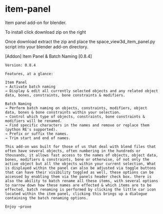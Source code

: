 # item-panel
Item panel add-on for blender.

To install click download zip on the right

Once download extract the zip and place the space_view3d_item_panel.py script into your blender add-on directory.

 [Addon] Item Panel & Batch Naming [0.8.4]

    Version: 0.8.4

    Features, at a glance:

    Item Panel
    → Activate batch naming
    → Display & edit all currently selected objects and any related object data, bones, constraints, bone constraints & modifiers.

    Batch Naming
    → Perform batch naming on objects, constraints, modifiers, object data, bones & bone constraints within your selection.
    → Control which type of objects, constraints, bone constraints & modifiers will be renamed.
    → Find specific characters in the names and remove or replace them (python RE's supported).
    → Prefix or suffix the names.
    → Trim start and end of names.

    This add-on was built for those of us that deal with blend files that often have several objects, often numbering in the hundreds or thousands, it allows fast access to the names of objects, object data, bones, modifiers & constraints, bone or otherwise, of not only the active object but all the objects within your current selection, What is displayed within the panel can also be adjusted via toggle buttons that can have their visibility toggled as well, these options can be accessed by enabling them via the panels header check box. there is also the ability to batch rename all these items, with several options to narrow down how these names are effected & which items are to be effected, batch renaming is performed by clicking the little car icon located within the item panel, clicking this brings up a dialogue containing the batch renaming options.

    Enjoy ~proxe
